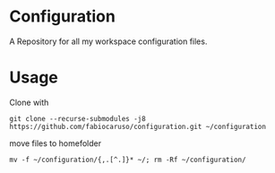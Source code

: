 # Configuration
A Repository for all my workspace configuration files.

# Usage
Clone with

```git clone --recurse-submodules -j8 https://github.com/fabiocaruso/configuration.git ~/configuration```

move files to homefolder

```mv -f ~/configuration/{,.[^.]}* ~/; rm -Rf ~/configuration/```
